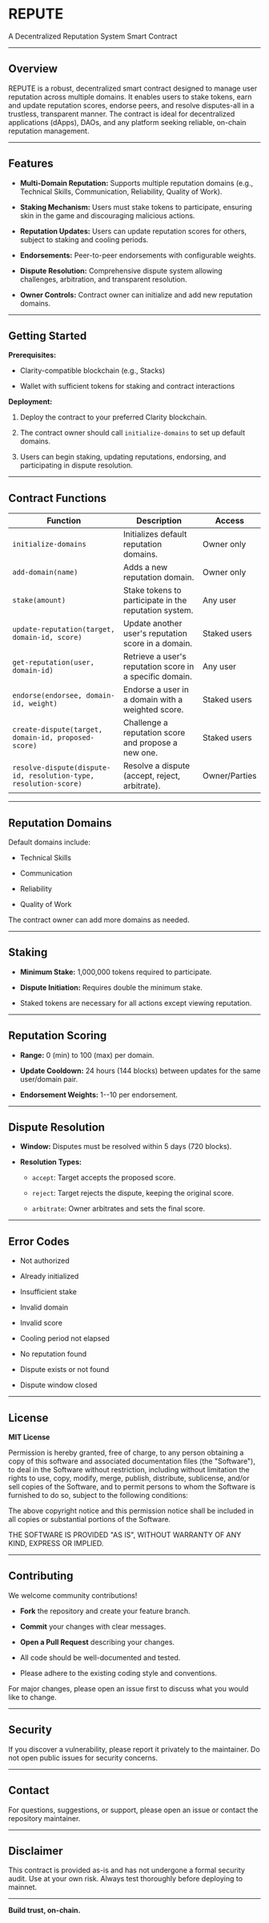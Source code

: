 REPUTE
======

A Decentralized Reputation System Smart Contract

* * * * *

Overview
--------

REPUTE is a robust, decentralized smart contract designed to manage user reputation across multiple domains. It enables users to stake tokens, earn and update reputation scores, endorse peers, and resolve disputes-all in a trustless, transparent manner. The contract is ideal for decentralized applications (dApps), DAOs, and any platform seeking reliable, on-chain reputation management.

* * * * *

Features
--------

-   **Multi-Domain Reputation:** Supports multiple reputation domains (e.g., Technical Skills, Communication, Reliability, Quality of Work).

-   **Staking Mechanism:** Users must stake tokens to participate, ensuring skin in the game and discouraging malicious actions.

-   **Reputation Updates:** Users can update reputation scores for others, subject to staking and cooling periods.

-   **Endorsements:** Peer-to-peer endorsements with configurable weights.

-   **Dispute Resolution:** Comprehensive dispute system allowing challenges, arbitration, and transparent resolution.

-   **Owner Controls:** Contract owner can initialize and add new reputation domains.

* * * * *

Getting Started
---------------

**Prerequisites:**

-   Clarity-compatible blockchain (e.g., Stacks)

-   Wallet with sufficient tokens for staking and contract interactions

**Deployment:**

1.  Deploy the contract to your preferred Clarity blockchain.

2.  The contract owner should call `initialize-domains` to set up default domains.

3.  Users can begin staking, updating reputations, endorsing, and participating in dispute resolution.

* * * * *

Contract Functions
------------------

| Function | Description | Access |
| --- | --- | --- |
| `initialize-domains` | Initializes default reputation domains. | Owner only |
| `add-domain(name)` | Adds a new reputation domain. | Owner only |
| `stake(amount)` | Stake tokens to participate in the reputation system. | Any user |
| `update-reputation(target, domain-id, score)` | Update another user's reputation score in a domain. | Staked users |
| `get-reputation(user, domain-id)` | Retrieve a user's reputation score in a specific domain. | Any user |
| `endorse(endorsee, domain-id, weight)` | Endorse a user in a domain with a weighted score. | Staked users |
| `create-dispute(target, domain-id, proposed-score)` | Challenge a reputation score and propose a new one. | Staked users |
| `resolve-dispute(dispute-id, resolution-type, resolution-score)` | Resolve a dispute (accept, reject, arbitrate). | Owner/Parties |

* * * * *

Reputation Domains
------------------

Default domains include:

-   Technical Skills

-   Communication

-   Reliability

-   Quality of Work

The contract owner can add more domains as needed.

* * * * *

Staking
-------

-   **Minimum Stake:** 1,000,000 tokens required to participate.

-   **Dispute Initiation:** Requires double the minimum stake.

-   Staked tokens are necessary for all actions except viewing reputation.

* * * * *

Reputation Scoring
------------------

-   **Range:** 0 (min) to 100 (max) per domain.

-   **Update Cooldown:** 24 hours (144 blocks) between updates for the same user/domain pair.

-   **Endorsement Weights:** 1--10 per endorsement.

* * * * *

Dispute Resolution
------------------

-   **Window:** Disputes must be resolved within 5 days (720 blocks).

-   **Resolution Types:**

    -   `accept`: Target accepts the proposed score.

    -   `reject`: Target rejects the dispute, keeping the original score.

    -   `arbitrate`: Owner arbitrates and sets the final score.

* * * * *

Error Codes
-----------

-   Not authorized

-   Already initialized

-   Insufficient stake

-   Invalid domain

-   Invalid score

-   Cooling period not elapsed

-   No reputation found

-   Dispute exists or not found

-   Dispute window closed

* * * * *

License
-------

**MIT License**

Permission is hereby granted, free of charge, to any person obtaining a copy of this software and associated documentation files (the "Software"), to deal in the Software without restriction, including without limitation the rights to use, copy, modify, merge, publish, distribute, sublicense, and/or sell copies of the Software, and to permit persons to whom the Software is furnished to do so, subject to the following conditions:

The above copyright notice and this permission notice shall be included in all copies or substantial portions of the Software.

THE SOFTWARE IS PROVIDED "AS IS", WITHOUT WARRANTY OF ANY KIND, EXPRESS OR IMPLIED.

* * * * *

Contributing
------------

We welcome community contributions!

-   **Fork** the repository and create your feature branch.

-   **Commit** your changes with clear messages.

-   **Open a Pull Request** describing your changes.

-   All code should be well-documented and tested.

-   Please adhere to the existing coding style and conventions.

For major changes, please open an issue first to discuss what you would like to change.

* * * * *

Security
--------

If you discover a vulnerability, please report it privately to the maintainer. Do not open public issues for security concerns.

* * * * *

Contact
-------

For questions, suggestions, or support, please open an issue or contact the repository maintainer.

* * * * *

Disclaimer
----------

This contract is provided as-is and has not undergone a formal security audit. Use at your own risk. Always test thoroughly before deploying to mainnet.

* * * * *

**Build trust, on-chain.**
